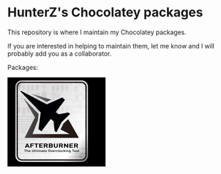 # HunterZ's Chocolatey packages

This repository is where I maintain my Chocolatey packages.

If you are interested in helping to maintain them, let me know and I will probably add you as a collaborator.

Packages:

[![msiafterburner](msiafterburner/afterburner-logo.jpg)](msiafterburner/)
